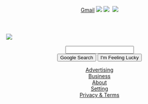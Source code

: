 <!DOCTYPE html>
<html>

<head>
    <link rel="stylesheet" type="text/css" href="style.css">
    <link rel="shortcut icon" type="image/png" href="favicon.ico" />
</head>

<body>
    <header>
        <a href="https://mail.google.com">Gmail</a>
        <img di="products" src="products.png" />
        <img id="bell" src="bell.png" />
        <img id="share' src='share.png" />
        <img id="lara" class="headerpics" src="http://1h3.googleusercontent.com/-zkPWifjxy1M/AAAAAAAAAAI/AAAAAAAAAA/7pAAlFnncq4/s32-c/phto.jpg" />
    </header>
    <div>
        <img src="https://www.google.com/images/srpr/logo11w.png"/>
        <form name="google" action="#" method="Post"><br><center>
            <input type="search" class="search"><br>
            <input type="submit" class="button" name="submit" value="Google Search">
            <input type="submit" class="button" name="lucky" value="I'm Feeling Lucky">
        </form>
    </div>
    <footer><center>
        <a class="leftlinks" href="https://www.google.com/intl/en/ads/?fg=1">Advertising</a><center>
        <a class="leftlinks" href="https://www.google.com/service/?fg=1">Business</a><center>
        <a class="leftlinks" href="https://www.google.com/intl/en/about/">About</a><center>
        <a class="leftlinks" href="https://www.google.com/preference?h1=en">Setting</a><center>
        <a class="leftlinks" href="https://www.google.com/intl/en/policies/?fg=1">Privacy & Terms</a><center>
    </footer>
</body>

</html>
<!--**ishagupta24/ishagupta24** is a ✨ _special_ ✨ repository because its `README.md` (this file) appears on your GitHub profile.

Here are some ideas to get you started:

- 🔭 I’m currently working on ...
- 🌱 I’m currently learning ...
- 👯 I’m looking to collaborate on ...
- 🤔 I’m looking for help with ...
- 💬 Ask me about ...
- 📫 How to reach me: ...
- 😄 Pronouns: ...
- ⚡ Fun fact: ...
-->
